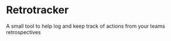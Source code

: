 Retrotracker
============

A small tool to help log and keep track of actions from your teams retrospectives
